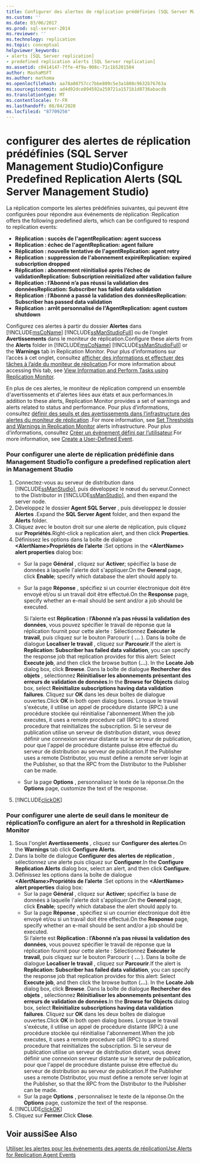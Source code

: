 ```yaml
---
title: Configurer des alertes de réplication prédéfinies (SQL Server Management Studio) | Microsoft Docs
ms.custom: ''
ms.date: 03/06/2017
ms.prod: sql-server-2014
ms.reviewer: ''
ms.technology: replication
ms.topic: conceptual
helpviewer_keywords:
- alerts [SQL Server replication]
- predefined replication alerts [SQL Server replication]
ms.assetid: c0414147-7ffe-4f9a-908c-71c1b5201584
author: MashaMSFT
ms.author: mathoma
ms.openlocfilehash: aa78a08757cc7bbe809c5e3a1808c9632b76763a
ms.sourcegitcommit: ad4d92dce894592a259721a1571b1d8736abacdb
ms.translationtype: MT
ms.contentlocale: fr-FR
ms.lasthandoff: 08/04/2020
ms.locfileid: "87709256"
---
```

# <a name="configure-predefined-replication-alerts-sql-server-management-studio"></a><span data-ttu-id="54df9-102">configurer des alertes de réplication prédéfinies (SQL Server Management Studio)</span><span class="sxs-lookup"><span data-stu-id="54df9-102">Configure Predefined Replication Alerts (SQL Server Management Studio)</span></span>
  <span data-ttu-id="54df9-103">La réplication comporte les alertes prédéfinies suivantes, qui peuvent être configurées pour répondre aux événements de réplication :</span><span class="sxs-lookup"><span data-stu-id="54df9-103">Replication offers the following predefined alerts, which can be configured to respond to replication events:</span></span>  
  
-   <span data-ttu-id="54df9-104">**Réplication : succès de l'agent**</span><span class="sxs-lookup"><span data-stu-id="54df9-104">**Replication: agent success**</span></span>    
-   <span data-ttu-id="54df9-105">**Réplication : échec de l'agent**</span><span class="sxs-lookup"><span data-stu-id="54df9-105">**Replication: agent failure**</span></span>    
-   <span data-ttu-id="54df9-106">**Réplication : nouvelle tentative de l'agent**</span><span class="sxs-lookup"><span data-stu-id="54df9-106">**Replication: agent retry**</span></span>    
-   <span data-ttu-id="54df9-107">**Réplication : suppression de l'abonnement expiré**</span><span class="sxs-lookup"><span data-stu-id="54df9-107">**Replication: expired subscription dropped**</span></span>    
-   <span data-ttu-id="54df9-108">**Réplication : abonnement réinitialisé après l’échec de validation**</span><span class="sxs-lookup"><span data-stu-id="54df9-108">**Replication: Subscription reinitialized after validation failure**</span></span>    
-   <span data-ttu-id="54df9-109">**Réplication : l’Abonné n’a pas réussi la validation des données**</span><span class="sxs-lookup"><span data-stu-id="54df9-109">**Replication: Subscriber has failed data validation**</span></span>    
-   <span data-ttu-id="54df9-110">**Réplication : l’Abonné a passé la validation des données**</span><span class="sxs-lookup"><span data-stu-id="54df9-110">**Replication: Subscriber has passed data validation**</span></span>    
-   <span data-ttu-id="54df9-111">**Réplication : arrêt personnalisé de l'Agent**</span><span class="sxs-lookup"><span data-stu-id="54df9-111">**Replication: agent custom shutdown**</span></span>  
  
 <span data-ttu-id="54df9-112">Configurez ces alertes à partir du dossier **Alertes** dans [!INCLUDE[msCoName](../../../includes/msconame-md.md)] [!INCLUDE[ssManStudioFull](../../../includes/ssmanstudiofull-md.md)] ou de l’onglet **Avertissements** dans le moniteur de réplication.</span><span class="sxs-lookup"><span data-stu-id="54df9-112">Configure these alerts from the **Alerts** folder in [!INCLUDE[msCoName](../../../includes/msconame-md.md)] [!INCLUDE[ssManStudioFull](../../../includes/ssmanstudiofull-md.md)] or the **Warnings** tab in Replication Monitor.</span></span> <span data-ttu-id="54df9-113">Pour plus d’informations sur l’accès à cet onglet, consultez [afficher des informations et effectuer des tâches à l’aide du moniteur de réplication](../monitor/view-information-and-perform-tasks-replication-monitor.md).</span><span class="sxs-lookup"><span data-stu-id="54df9-113">For more information about accessing this tab, see [View Information and Perform Tasks using Replication Monitor](../monitor/view-information-and-perform-tasks-replication-monitor.md).</span></span>  
  
 <span data-ttu-id="54df9-114">En plus de ces alertes, le moniteur de réplication comprend un ensemble d'avertissements et d'alertes liées aux états et aux performances.</span><span class="sxs-lookup"><span data-stu-id="54df9-114">In addition to these alerts, Replication Monitor provides a set of warnings and alerts related to status and performance.</span></span> <span data-ttu-id="54df9-115">Pour plus d’informations, consultez [définir des seuils et des avertissements dans l’infrastructure des alertes du moniteur de réplication](../monitor/set-thresholds-and-warnings-in-replication-monitor.md) .</span><span class="sxs-lookup"><span data-stu-id="54df9-115">For more information, see [Set Thresholds and Warnings in Replication Monitor](../monitor/set-thresholds-and-warnings-in-replication-monitor.md) alerts infrastructure.</span></span> <span data-ttu-id="54df9-116">Pour plus d’informations, consultez [Créer un événement défini par l’utilisateur](../../../ssms/agent/create-a-user-defined-event.md).</span><span class="sxs-lookup"><span data-stu-id="54df9-116">For more information, see [Create a User-Defined Event](../../../ssms/agent/create-a-user-defined-event.md).</span></span>  
  
### <a name="to-configure-a-predefined-replication-alert-in-management-studio"></a><span data-ttu-id="54df9-117">Pour configurer une alerte de réplication prédéfinie dans Management Studio</span><span class="sxs-lookup"><span data-stu-id="54df9-117">To configure a predefined replication alert in Management Studio</span></span>  
  
1.  <span data-ttu-id="54df9-118">Connectez-vous au serveur de distribution dans [!INCLUDE[ssManStudio](../../../includes/ssmanstudio-md.md)], puis développez le nœud du serveur.</span><span class="sxs-lookup"><span data-stu-id="54df9-118">Connect to the Distributor in [!INCLUDE[ssManStudio](../../../includes/ssmanstudio-md.md)], and then expand the server node.</span></span>    
2.  <span data-ttu-id="54df9-119">Développez le dossier **Agent SQL Server** , puis développez le dossier **Alertes** .</span><span class="sxs-lookup"><span data-stu-id="54df9-119">Expand the **SQL Server Agent** folder, and then expand the **Alerts** folder.</span></span>    
3.  <span data-ttu-id="54df9-120">Cliquez avec le bouton droit sur une alerte de réplication, puis cliquez sur **Propriétés**.</span><span class="sxs-lookup"><span data-stu-id="54df9-120">Right-click a replication alert, and then click **Properties**.</span></span>    
4.  <span data-ttu-id="54df9-121">Définissez les options dans la boîte de dialogue **\<AlertName>Propriétés de l’alerte** :</span><span class="sxs-lookup"><span data-stu-id="54df9-121">Set options in the **\<AlertName> alert properties** dialog box:</span></span>    
    -   <span data-ttu-id="54df9-122">Sur la page **Général** , cliquez sur **Activer**; spécifiez la base de données à laquelle l'alerte doit s'appliquer.</span><span class="sxs-lookup"><span data-stu-id="54df9-122">On the **General** page, click **Enable**; specify which database the alert should apply to.</span></span>    
    -   <span data-ttu-id="54df9-123">Sur la page **Réponse** , spécifiez si un courrier électronique doit être envoyé et/ou si un travail doit être effectué.</span><span class="sxs-lookup"><span data-stu-id="54df9-123">On the **Response** page, specify whether an e-mail should be sent and/or a job should be executed.</span></span>  
  
         <span data-ttu-id="54df9-124">Si l’alerte est **Réplication : l’Abonné n’a pas réussi la validation des données**, vous pouvez spécifier le travail de réponse que la réplication fournit pour cette alerte : Sélectionnez **Exécuter le travail**, puis cliquez sur le bouton Parcourir ( **...** ). Dans la boîte de dialogue **Localiser le travail** , cliquez sur **Parcourir**.</span><span class="sxs-lookup"><span data-stu-id="54df9-124">If the alert is **Replication: Subscriber has failed data validation**, you can specify the response job that replication provides for this alert: Select **Execute job**, and then click the browse button (**...**). In the **Locate Job** dialog box, click **Browse**.</span></span> <span data-ttu-id="54df9-125">Dans la boîte de dialogue **Rechercher des objets** , sélectionnez **Réinitialiser les abonnements présentant des erreurs de validation de données**.</span><span class="sxs-lookup"><span data-stu-id="54df9-125">In the **Browse for Objects** dialog box, select **Reinitialize subscriptions having data validation failures**.</span></span> <span data-ttu-id="54df9-126">Cliquez sur **OK** dans les deux boîtes de dialogue ouvertes.</span><span class="sxs-lookup"><span data-stu-id="54df9-126">Click **OK** in both open dialog boxes.</span></span> <span data-ttu-id="54df9-127">Lorsque le travail s'exécute, il utilise un appel de procédure distante (RPC) à une procédure stockée qui réinitialise l'abonnement.</span><span class="sxs-lookup"><span data-stu-id="54df9-127">When the job executes, it uses a remote procedure call (RPC) to a stored procedure that reinitializes the subscription.</span></span> <span data-ttu-id="54df9-128">Si le serveur de publication utilise un serveur de distribution distant, vous devez définir une connexion serveur distante sur le serveur de publication, pour que l'appel de procédure distante puisse être effectué du serveur de distribution au serveur de publication.</span><span class="sxs-lookup"><span data-stu-id="54df9-128">If the Publisher uses a remote Distributor, you must define a remote server login at the Publisher, so that the RPC from the Distributor to the Publisher can be made.</span></span>   
    -   <span data-ttu-id="54df9-129">Sur la page **Options** , personnalisez le texte de la réponse.</span><span class="sxs-lookup"><span data-stu-id="54df9-129">On the **Options** page, customize the text of the response.</span></span>    
5.  [!INCLUDE[clickOK](../../../includes/clickok-md.md)]  
  
### <a name="to-configure-an-alert-for-a-threshold-in-replication-monitor"></a><span data-ttu-id="54df9-130">Pour configurer une alerte de seuil dans le moniteur de réplication</span><span class="sxs-lookup"><span data-stu-id="54df9-130">To configure an alert for a threshold in Replication Monitor</span></span>  
  
1.  <span data-ttu-id="54df9-131">Sous l'onglet **Avertissements** , cliquez sur **Configurer des alertes**.</span><span class="sxs-lookup"><span data-stu-id="54df9-131">On the **Warnings** tab click **Configure Alerts**.</span></span>    
2.  <span data-ttu-id="54df9-132">Dans la boîte de dialogue **Configurer des alertes de réplication** , sélectionnez une alerte puis cliquez sur **Configurer**.</span><span class="sxs-lookup"><span data-stu-id="54df9-132">In the **Configure Replication Alerts** dialog box, select an alert, and then click **Configure**.</span></span>    
3.  <span data-ttu-id="54df9-133">Définissez les options dans la boîte de dialogue **\<AlertName>Propriétés de l’alerte** :</span><span class="sxs-lookup"><span data-stu-id="54df9-133">Set options in the **\<AlertName> alert properties** dialog box:</span></span>    
    -   <span data-ttu-id="54df9-134">Sur la page **Général** , cliquez sur **Activer**; spécifiez la base de données à laquelle l'alerte doit s'appliquer.</span><span class="sxs-lookup"><span data-stu-id="54df9-134">On the **General** page, click **Enable**; specify which database the alert should apply to.</span></span>    
    -   <span data-ttu-id="54df9-135">Sur la page **Réponse** , spécifiez si un courrier électronique doit être envoyé et/ou si un travail doit être effectué.</span><span class="sxs-lookup"><span data-stu-id="54df9-135">On the **Response** page, specify whether an e-mail should be sent and/or a job should be executed.</span></span>    
         <span data-ttu-id="54df9-136">Si l’alerte est **Réplication : l’Abonné n’a pas réussi la validation des données**, vous pouvez spécifier le travail de réponse que la réplication fournit pour cette alerte : Sélectionnez **Exécuter le travail**, puis cliquez sur le bouton Parcourir ( **...** ). Dans la boîte de dialogue **Localiser le travail** , cliquez sur **Parcourir**.</span><span class="sxs-lookup"><span data-stu-id="54df9-136">If the alert is **Replication: Subscriber has failed data validation**, you can specify the response job that replication provides for this alert: Select **Execute job**, and then click the browse button (**...**). In the **Locate Job** dialog box, click **Browse**.</span></span> <span data-ttu-id="54df9-137">Dans la boîte de dialogue **Rechercher des objets** , sélectionnez **Réinitialiser les abonnements présentant des erreurs de validation de données**.</span><span class="sxs-lookup"><span data-stu-id="54df9-137">In the **Browse for Objects** dialog box, select **Reinitialize subscriptions having data validation failures**.</span></span> <span data-ttu-id="54df9-138">Cliquez sur **OK** dans les deux boîtes de dialogue ouvertes.</span><span class="sxs-lookup"><span data-stu-id="54df9-138">Click **OK** in both open dialog boxes.</span></span> <span data-ttu-id="54df9-139">Lorsque le travail s'exécute, il utilise un appel de procédure distante (RPC) à une procédure stockée qui réinitialise l'abonnement.</span><span class="sxs-lookup"><span data-stu-id="54df9-139">When the job executes, it uses a remote procedure call (RPC) to a stored procedure that reinitializes the subscription.</span></span> <span data-ttu-id="54df9-140">Si le serveur de publication utilise un serveur de distribution distant, vous devez définir une connexion serveur distante sur le serveur de publication, pour que l'appel de procédure distante puisse être effectué du serveur de distribution au serveur de publication.</span><span class="sxs-lookup"><span data-stu-id="54df9-140">If the Publisher uses a remote Distributor, you must define a remote server login at the Publisher, so that the RPC from the Distributor to the Publisher can be made.</span></span>   
    -   <span data-ttu-id="54df9-141">Sur la page **Options** , personnalisez le texte de la réponse.</span><span class="sxs-lookup"><span data-stu-id="54df9-141">On the **Options** page, customize the text of the response.</span></span>    
4.  [!INCLUDE[clickOK](../../../includes/clickok-md.md)]    
5.  <span data-ttu-id="54df9-142">Cliquez sur **Fermer**.</span><span class="sxs-lookup"><span data-stu-id="54df9-142">Click **Close**.</span></span>  
  
## <a name="see-also"></a><span data-ttu-id="54df9-143">Voir aussi</span><span class="sxs-lookup"><span data-stu-id="54df9-143">See Also</span></span>  
 [<span data-ttu-id="54df9-144">Utiliser les alertes pour les événements des agents de réplication</span><span class="sxs-lookup"><span data-stu-id="54df9-144">Use Alerts for Replication Agent Events</span></span>](../agents/use-alerts-for-replication-agent-events.md)  
  
  
